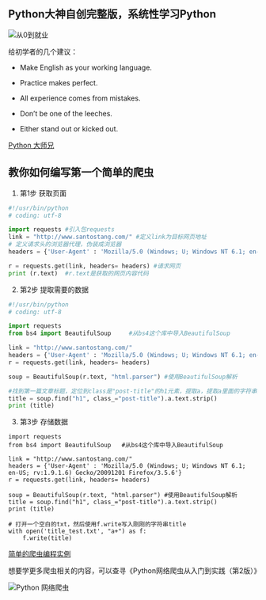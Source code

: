 ## Python大神自创完整版，系统性学习Python

![从0到就业](https://imgconvert.csdnimg.cn/aHR0cHM6Ly91cGxvYWQtaW1hZ2VzLmppYW5zaHUuaW8vdXBsb2FkX2ltYWdlcy8yMDA2MjQwOC1kY2Q2YTNkZTgxZGFkYzI4LmpwZw?x-oss-process=image/format,png)

给初学者的几个建议：

- Make English as your working language.

- Practice makes perfect.

- All experience comes from mistakes.

- Don’t be one of the leeches.

- Either stand out or kicked out.

[Python 大师兄](https://blog.csdn.net/ITHHH777/article/details/104267002)

## 教你如何编写第一个简单的爬虫

1. 第1步 获取页面

```python
#!/usr/bin/python
# coding: utf-8

import requests #引入包requests
link = "http://www.santostang.com/" #定义link为目标网页地址
# 定义请求头的浏览器代理，伪装成浏览器
headers = {'User-Agent' : 'Mozilla/5.0 (Windows; U; Windows NT 6.1; en-US; rv:1.9.1.6) Gecko/20091201 Firefox/3.5.6'} 

r = requests.get(link, headers= headers) #请求网页
print (r.text)  #r.text是获取的网页内容代码

```

2. 第2步 提取需要的数据

```python
#!/usr/bin/python
# coding: utf-8

import requests
from bs4 import BeautifulSoup     #从bs4这个库中导入BeautifulSoup

link = "http://www.santostang.com/"
headers = {'User-Agent' : 'Mozilla/5.0 (Windows; U; Windows NT 6.1; en-US; rv:1.9.1.6) Gecko/20091201 Firefox/3.5.6'} 
r = requests.get(link, headers= headers)

soup = BeautifulSoup(r.text, "html.parser") #使用BeautifulSoup解析

#找到第一篇文章标题，定位到class是"post-title"的h1元素，提取a，提取a里面的字符串，strip()去除左右空格
title = soup.find("h1", class_="post-title").a.text.strip()
print (title)

```

3. 第3步 存储数据

```
import requests
from bs4 import BeautifulSoup   #从bs4这个库中导入BeautifulSoup

link = "http://www.santostang.com/"
headers = {'User-Agent' : 'Mozilla/5.0 (Windows; U; Windows NT 6.1; en-US; rv:1.9.1.6) Gecko/20091201 Firefox/3.5.6'} 
r = requests.get(link, headers= headers)

soup = BeautifulSoup(r.text, "html.parser") #使用BeautifulSoup解析
title = soup.find("h1", class_="post-title").a.text.strip()
print (title)

# 打开一个空白的txt，然后使用f.write写入刚刚的字符串title
with open('title_test.txt', "a+") as f:
    f.write(title)

```

[简单的爬虫编程实例](https://blog.csdn.net/weixin_37649168/article/details/104265388)

想要学更多爬虫相关的内容，可以查寻《Python网络爬虫从入门到实践（第2版）》

![Python 网络爬虫](https://img-blog.csdnimg.cn/20200211165212664.png?x-oss-process=image/watermark,type_ZmFuZ3poZW5naGVpdGk,shadow_10,text_aHR0cHM6Ly9ibG9nLmNzZG4ubmV0L3dlaXhpbl8zNzY0OTE2OA==,size_16,color_FFFFFF,t_70#pic_center)
